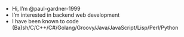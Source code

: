 - Hi, I’m @paul-gardner-1999
- I’m interested in backend web development
- I have been known to code (Ba)sh/C/C++/C#/Golang/Groovy/Java/JavaScript/Lisp/Perl/Python

<!---
paul-gardner-1999/paul-gardner-1999 is a ✨ special ✨ repository because its `README.md` (this file) appears on your GitHub profile.
You can click the Preview link to take a look at your changes.
--->
